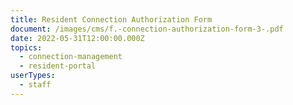 ```yaml
---
title: Resident Connection Authorization Form
document: /images/cms/f.-connection-authorization-form-3-.pdf
date: 2022-05-31T12:00:00.000Z
topics:
  - connection-management
  - resident-portal
userTypes:
  - staff
---
```

